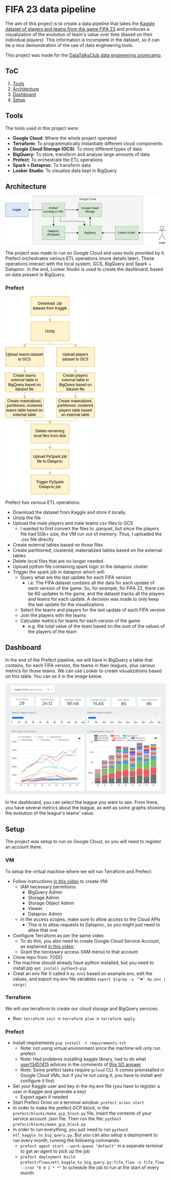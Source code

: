 # FIFA 23 data pipeline  

The aim of this project is to create a data pipeline that takes the 
[Kaggle dataset of players and teams from the game FIFA 23](https://www.kaggle.com/datasets/stefanoleone992/fifa-23-complete-player-dataset) 
and produces a visualization of the evolution of team's value over time (based on their individual players).
This information is incomplete in the dataset, so it can be a nice demonstration of the use of data engineering tools.

This project was made for the [DataTalksClub data engineering zoomcamp](https://github.com/DataTalksClub/data-engineering-zoomcamp).

## ToC

1. [Tools](#tools)
2. [Architecture](#architecture)
3. [Dashboard](#dashboard)
4. [Setup](#setup)

## Tools

The tools used in this project were:

- **Google Cloud**: Where the whole project operated
- **Terraform**: To programmatically instantiate different cloud components
- **Google Cloud Storage (GCS)**: To store different types of data
- **BigQuery**: To store, transform and analyse large amounts of data
- **Prefect**: To orchestrate the ETL operations
- **Spark + Dataproc**: To transform data 
- **Looker Studio**: To visualise data kept in BigQuery

## Architecture

![arch](./images/architecture.png)

The project was made to run on Google Cloud and uses tools provided by it.
Prefect orchestrates various ETL operations (more details later). 
These operations interact with the local system, GCS, BigQuery and Spark + Dataproc.
In the end, Looker Studio is used to create the dashboard, based on data present in BigQuery.

### Prefect 

![prefect](./images/prefect.png)

Prefect has various ETL operations:

- Download the dataset from Kaggle and store it locally.
- Unzip the file
- Upload the male players and male teams csv files to GCS
  - I wanted to first convert the files to .parquet, but since the players file had 5Gb+ size, the VM run out of memory. Thus, I uploaded the .csv file directly
- Create external tables based on those files
- Create partitioned, clustered, materialized tables based on the external tables
- Delete local files that are no longer needed
- Upload python file containing spark logic to the dataproc cluster
- Trigger the spark job in dataproc which will:
  - Query what are the last update for each FIFA version
    - i.e. The FIFA dataset contains all the data for each update of each version of the game. So, for example, for FIFA 22, there can be 60 updates to the game, and the dataset tracks all the players and teams for each update. A decision was made to only keep the last update for the visualizations
  - Select the teams and players for the last update of each FIFA version 
  - Join the players with the teams 
  - Calculate metrics for teams for each version of the game
    - e.g. the total value of the team based on the sum of the values of the players of the team

## Dashboard

In the end of the Prefect pipeline, we will have in BigQuery a table that contains, for each FIFA version, the teams in their leagues, plus various metrics for those teams. 
We can use Looker to create visualizations based on this table. You can se it in the image below.

![dashboard](./images/dashboard.png)

In the dashboard, you can select the league you want to see. From there, you have several metrics about the league, 
as well as some graphs showing the evolution of the league's teams' value.

## Setup 

The project was setup to run on Google Cloud, so you will need to register an account there. 

### VM 

To setup the virtual machine where we will run Terraform and Prefect:

- Follow instructions [in this video](https://www.youtube.com/watch?v=ae-CV2KfoN0&list=PL3MmuxUbc_hJed7dXYoJw8DoCuVHhGEQb&index=12) to create VM: 
  - IAM necessary permitions:
    - BigQuery Admin
    - Storage Admin
    - Storage Object Admin
    - Viewer
    - Dataproc Admin
  - In the access scopes, make sure to allow access to the Cloud APIs
    - This is to allow requests to Dataproc, so you might just need to allow that one
- Configure Terraform as per the same video
  - To do this, you also need to create Google Cloud Service Account, as explained [in this video](https://www.youtube.com/watch?v=Hajwnmj0xfQ&list=PL3MmuxUbc_hJed7dXYoJw8DoCuVHhGEQb&index=12): 
  - Grant the necessary access (IAM menu) to that account
- Clone repo from: TODO
- The machine should already have python installed, but you need to install pip `apt install python3-pip`
- Creat an env file (I called it `my.env`) based on example.env, edit the values, and export my.env file variables `export $(grep -v '^#' my.env | xargs)`
  
### Terraform 

We will use terraform to create our cloud storage and BigQuery services.

- Run: `terraform init` -> `terraform plan` -> `terraform apply` 

### Prefect

- Install requirements `pip install -r requirements.txt`
  - Note: not using virtual environment since the machine will only run prefect
  - Note: Had problems installing kaggle library, had to do what [user13451415](https://stackoverflow.com/users/13451415/user13451415) advices in the comments of [this SO answer](https://stackoverflow.com/a/73932621/4792673)
  - Note: Some prefect tasks require `gcloud` CLI. It comes preinstalled in Google Cloud VMs, but if you're not using it, you have to install and configure it first.
- Set your Kaggle user and key in the my.env file (you have to register a user in Kaggle and generate a key)
  - Export again if needed
- Start Prefect Orion on a terminal window: `prefect orion start`
- In order to make the prefect GCP block, in the `prefect/blocks/make_gcp_block.py` file, insert the contents of your service account .json file. Then run the file: `python3 prefect/blocks/make_gcp_block.py`
- In order to run everything, you just need to run `python3 etl_kaggle_to_big_query.py`. But you can also setup a deployment to run every  month, running the following commands:
  - `prefect agent start --work-queue "default"` in a seperate terminal to get an agent to pick up the job
  - `prefect deployment build prefect/flows/etl_kaggle_to_big_query.py:fifa_flow -n fifa_flow --cron "0 0 1 * *"` to schedule the job to run at the start of every month
  
